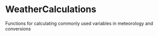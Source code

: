# WeatherCalculations
Functions for calculating commonly used variables in meteorology and conversions
